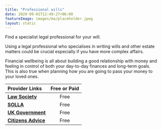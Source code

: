 ```yaml
---
title: "Professional wills"
date: 2020-09-01T12:49:27+06:00
featureImage: images/ma/placeholder.jpeg
layout: static
---
```


Find a specialist legal professional for your will.

Using a legal professional who specialises in writing wills and other estate matters could be crucial especially if you have more complex affairs.

Financial wellbeing is all about building a good relationship with money and feeling in control of both your day-to-day finances and long-term goals. This is also true when planning how you are going to pass your money to your loved ones.

| Provider Links      | Free or Paid  |  
| :-----------          | :--------------:      |  
| [**Law Society**](https://solicitors.lawsociety.org.uk/search/results?UmbrellaLegalIssue=LIUPCW&Pro=False) | Free | 
| [**SOLLA**](https://societyoflaterlifeadvisers.co.uk/) | Free | 
| [**UK Government**](https://www.gov.uk/make-will) | Free | 
| [**Citizens Advice**](https://www.citizensadvice.org.uk/family/death-and-wills/wills/) | Free | 
  

<br/><br/>






